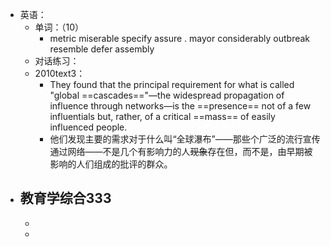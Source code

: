 - 英语：
	- 单词：（10）
		- metric
		  miserable
		  specify
		  assure .
		  mayor
		  considerably
		  outbreak
		  resemble
		  defer
		  assembly
	- 对话练习：
	- 2010text3：
		- They found that the principal requirement for what is called "global ==cascades=="—the widespread propagation of influence through networks—is the ==presence== not of a few influentials but, rather, of a critical ==mass== of easily influenced people.
		- 他们发现主要的需求对于什么叫“全球瀑布”——那些个广泛的流行宣传通过网络——不是几个有影响力的人~~现象~~存在但，而不是，由早期被影响的人们组成的批评的群众。
- 教育学综合333
	-
	-
	-